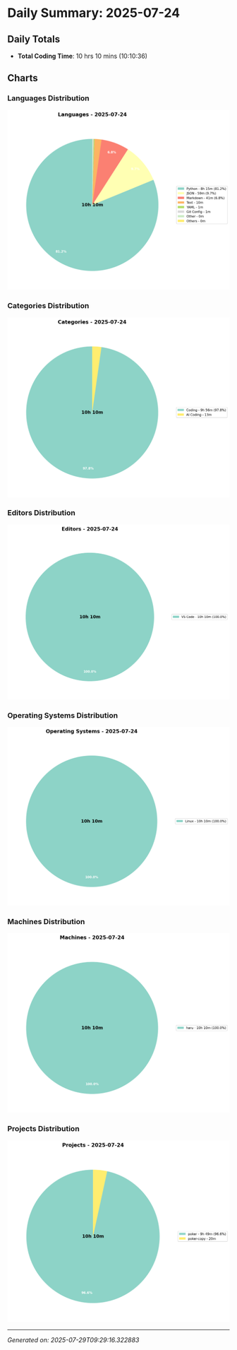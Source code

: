 # Daily Summary: 2025-07-24

## Daily Totals
- **Total Coding Time**: 10 hrs 10 mins (10:10:36)

## Charts

### Languages Distribution
![Languages](/charts/languages_-_2025-07-24.png)

### Categories Distribution
![Categories](/charts/categories_-_2025-07-24.png)

### Editors Distribution
![Editors](/charts/editors_-_2025-07-24.png)

### Operating Systems Distribution
![Operating Systems](/charts/operating_systems_-_2025-07-24.png)

### Machines Distribution
![Machines](/charts/machines_-_2025-07-24.png)

### Projects Distribution
![Projects](/charts/projects_-_2025-07-24.png)

---
*Generated on: 2025-07-29T09:29:16.322883*
